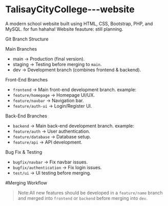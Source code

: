 # TalisayCityCollege---website
A modern school website built using HTML, CSS, Bootstrap, PHP, and MySQL.
for fun hahaha!
Website feauture: still planning.

 Git Branch Structure

 Main Branches
- main → Production (final version).
- staging → Testing before merging to `main`.
- dev → Development branch (combines frontend & backend).

 Front-End Branches
- `frontend` → Main front-end development branch.
example:
- `feature/homepage` → Homepage UI/UX.
- `feature/navbar` → Navigation bar.
- `feature/auth-ui` → Login/Register UI.

 Back-End Branches
- `backend` → Main back-end development branch.
example:
- `feature/auth` → User authentication.
- `feature/database` → Database setup.
- `feature/api` → API development.

 Bug Fix & Testing
- `bugfix/navbar` → Fix navbar issues.
- `bugfix/authentication` → Fix login issues.
- `test/ui` → UI testing before merging.

#Merging Workflow

> Note:All new features should be developed in a `feature/name` branch and merged into `frontend` or `backend` before merging into `dev`.

